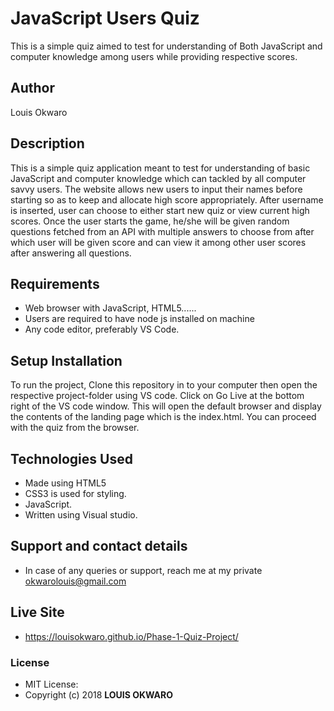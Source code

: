 # JavaScript Users Quiz
This is a simple quiz aimed to test for understanding of Both JavaScript and computer knowledge among users while providing respective scores.

## Author
Louis Okwaro

## Description
This is a simple quiz application meant to test for understanding of basic JavaScript and computer knowledge which can tackled by all computer savvy users. The website allows new users to input their names before starting so as to keep and allocate high score appropriately. After username is inserted, user can choose to either start new quiz or view current high scores. Once the user starts the game, he/she will be given random questions fetched from an API with multiple answers to choose from after which user will be given score and can view it among other user scores after answering all questions.

## Requirements
* Web browser with JavaScript, HTML5......
* Users are required to have node js installed on machine
* Any code editor, preferably VS Code.

## Setup Installation
To run the project, Clone this repository in to your computer then open the respective project-folder using VS code. Click on Go Live at the bottom right of the VS code window. This will open the default browser and display the contents of the landing page which is the index.html. You can proceed with the quiz from the browser. 

## Technologies Used
* Made using HTML5
* CSS3 is used for styling.
* JavaScript.
* Written using Visual studio.

## Support and contact details
* In case of any queries or support, reach me at my private okwarolouis@gmail.com

## Live Site
*  https://louisokwaro.github.io/Phase-1-Quiz-Project/

### License
* MIT License:
* Copyright (c) 2018 **LOUIS OKWARO**
